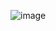 ![image](https://user-images.githubusercontent.com/108475403/221334645-06d59ce2-b3b1-4263-a2fd-bb97d06555ad.png)
